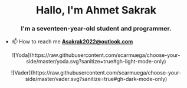 <h1 align="center">Hallo, I'm Ahmet Sakrak</h1>
<h3 align="center">I'm a seventeen-year-old student and programmer.</h3>

- 📫 How to reach me **Asakrak2022@outlook.com**


<p align="center">
![Yoda](https://raw.githubusercontent.com/scarmuega/choose-your-side/master/yoda.svg?sanitize=true#gh-light-mode-only)
 </p>
<p align="center">
  ![Vader](https://raw.githubusercontent.com/scarmuega/choose-your-side/master/vader.svg?sanitize=true#gh-dark-mode-only)
</p>

